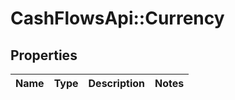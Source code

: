 # CashFlowsApi::Currency

## Properties
Name | Type | Description | Notes
------------ | ------------- | ------------- | -------------

